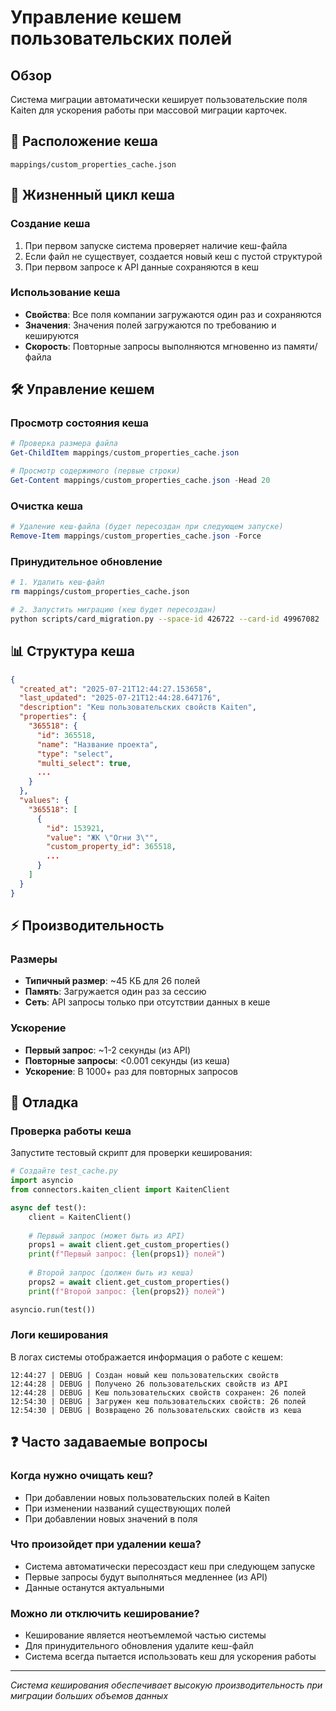 # Управление кешем пользовательских полей

## Обзор

Система миграции автоматически кеширует пользовательские поля Kaiten для ускорения работы при массовой миграции карточек.

## 📁 Расположение кеша

```
mappings/custom_properties_cache.json
```

## 🔄 Жизненный цикл кеша

### Создание кеша
1. При первом запуске система проверяет наличие кеш-файла
2. Если файл не существует, создается новый кеш с пустой структурой
3. При первом запросе к API данные сохраняются в кеш

### Использование кеша
- **Свойства**: Все поля компании загружаются один раз и сохраняются
- **Значения**: Значения полей загружаются по требованию и кешируются
- **Скорость**: Повторные запросы выполняются мгновенно из памяти/файла

## 🛠️ Управление кешем

### Просмотр состояния кеша

```powershell
# Проверка размера файла
Get-ChildItem mappings/custom_properties_cache.json

# Просмотр содержимого (первые строки)
Get-Content mappings/custom_properties_cache.json -Head 20
```

### Очистка кеша

```powershell
# Удаление кеш-файла (будет пересоздан при следующем запуске)
Remove-Item mappings/custom_properties_cache.json -Force
```

### Принудительное обновление

```bash
# 1. Удалить кеш-файл
rm mappings/custom_properties_cache.json

# 2. Запустить миграцию (кеш будет пересоздан)
python scripts/card_migration.py --space-id 426722 --card-id 49967082
```

## 📊 Структура кеша

```json
{
  "created_at": "2025-07-21T12:44:27.153658",
  "last_updated": "2025-07-21T12:44:28.647176", 
  "description": "Кеш пользовательских свойств Kaiten",
  "properties": {
    "365518": {
      "id": 365518,
      "name": "Название проекта",
      "type": "select",
      "multi_select": true,
      ...
    }
  },
  "values": {
    "365518": [
      {
        "id": 153921,
        "value": "ЖК \"Огни 3\"",
        "custom_property_id": 365518,
        ...
      }
    ]
  }
}
```

## ⚡ Производительность

### Размеры
- **Типичный размер**: ~45 КБ для 26 полей
- **Память**: Загружается один раз за сессию
- **Сеть**: API запросы только при отсутствии данных в кеше

### Ускорение
- **Первый запрос**: ~1-2 секунды (из API)
- **Повторные запросы**: <0.001 секунды (из кеша)
- **Ускорение**: В 1000+ раз для повторных запросов

## 🔧 Отладка

### Проверка работы кеша

Запустите тестовый скрипт для проверки кеширования:

```python
# Создайте test_cache.py
import asyncio
from connectors.kaiten_client import KaitenClient

async def test():
    client = KaitenClient()
    
    # Первый запрос (может быть из API)
    props1 = await client.get_custom_properties()
    print(f"Первый запрос: {len(props1)} полей")
    
    # Второй запрос (должен быть из кеша)
    props2 = await client.get_custom_properties()
    print(f"Второй запрос: {len(props2)} полей")

asyncio.run(test())
```

### Логи кеширования

В логах системы отображается информация о работе с кешем:

```
12:44:27 | DEBUG | Создан новый кеш пользовательских свойств
12:44:28 | DEBUG | Получено 26 пользовательских свойств из API
12:44:28 | DEBUG | Кеш пользовательских свойств сохранен: 26 полей
12:54:30 | DEBUG | Загружен кеш пользовательских свойств: 26 полей
12:54:30 | DEBUG | Возвращено 26 пользовательских свойств из кеша
```

## ❓ Часто задаваемые вопросы

### Когда нужно очищать кеш?
- При добавлении новых пользовательских полей в Kaiten
- При изменении названий существующих полей
- При добавлении новых значений в поля

### Что произойдет при удалении кеша?
- Система автоматически пересоздаст кеш при следующем запуске
- Первые запросы будут выполняться медленнее (из API)
- Данные останутся актуальными

### Можно ли отключить кеширование?
- Кеширование является неотъемлемой частью системы
- Для принудительного обновления удалите кеш-файл
- Система всегда пытается использовать кеш для ускорения работы

---

*Система кеширования обеспечивает высокую производительность при миграции больших объемов данных* 